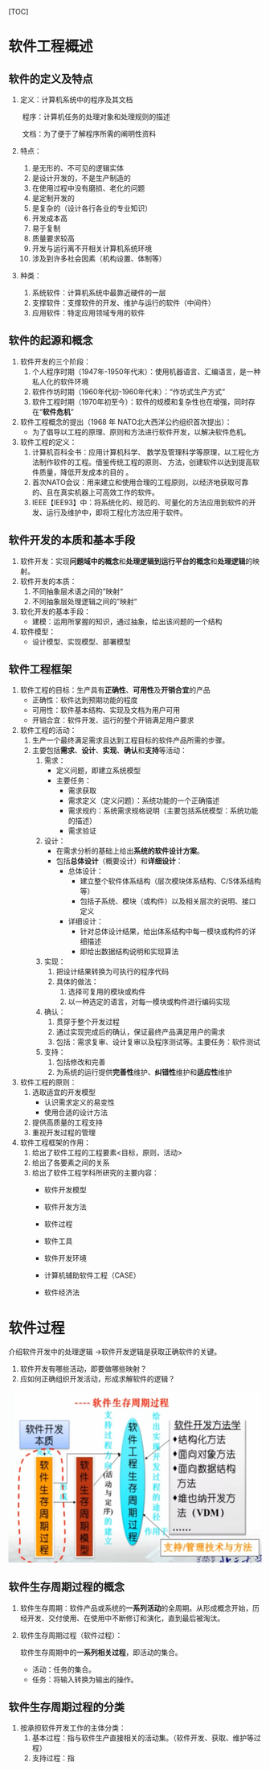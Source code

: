 [TOC]



# 软件工程概述



## 软件的定义及特点

1. 定义：计算机系统中的程序及其文档

   ​	程序：计算机任务的处理对象和处理规则的描述

   ​	文档：为了便于了解程序所需的阐明性资料

2. 特点：

   1. 是无形的、不可见的逻辑实体
   2. 是设计开发的，不是生产制造的
   3. 在使用过程中没有磨损、老化的问题
   4. 是定制开发的
   5. 是复杂的（设计各行各业的专业知识）
   6. 开发成本高
   7. 易于复制
   8. 质量要求较高
   9. 开发与运行离不开相关计算机系统环境
   10. 涉及到许多社会因素（机构设置、体制等）

3. 种类：

   1. 系统软件：计算机系统中最靠近硬件的一层
   2. 支撑软件：支撑软件的开发、维护与运行的软件（中间件）
   3. 应用软件：特定应用领域专用的软件

## 软件的起源和概念

1. 软件开发的三个阶段：
   1. 个人程序时期（1947年-1950年代末）：使用机器语言、汇编语言，是一种私人化的软件环境
   2. 软件作坊时期（1960年代初-1960年代末）：“作坊式生产方式”
   3. 软件工程时期（1970年初至今）：软件的规模和复杂性也在增强，同时存在“**软件危机**”
2. 软件工程概念的提出（1968 年 NATO北大西洋公约组织首次提出）：
   - 为了倡导以工程的原理、原则和方法进行软件开发，以解决软件危机。
3. 软件工程的定义：
   1. 计算机百科全书：应用计算机科学、 数学及管理科学等原理，以工程化方法制作软件的工程。借鉴传统工程的原则、 方法，创建软件以达到提高软件质量，降低开发成本的目的 。
   2. 首次NATO会议：用来建立和使用合理的工程原则，以经济地获取可靠的、且在真实机器上可高效工作的软件。
   3. IEEE【IEE93】中：将系统化的、规范的、可量化的方法应用到软件的开发、运行及维护中，即将工程化方法应用于软件。

## 软件开发的本质和基本手段

1. 软件开发：实现**问题域中的概念**和**处理逻辑到运行平台的概念**和**处理逻辑**的映射。
2. 软件开发的本质：
   1. 不同抽象层术语之间的”映射“
   2. 不同抽象层处理逻辑之间的”映射“
3. 软化开发的基本手段：
   - 建模：运用所掌握的知识，通过抽象，给出该问题的一个结构
4. 软件模型：
   - 设计模型、实现模型、部署模型

## 软件工程框架

1. 软件工程的目标：生产具有**正确性**、**可用性**及**开销合宜**的产品
   - 正确性：软件达到预期功能的程度
   - 可用性：软件基本结构、实现及文档为用户可用
   - 开销合宜：软件开发、运行的整个开销满足用户要求
2. 软件工程的活动：
   1. 生产一个最终满足需求且达到工程目标的软件产品所需的步骤。
   2. 主要包括**需求**、**设计**、**实现**、**确认**和**支持**等活动：
      1. 需求：
         - 定义问题，即建立系统模型
         - 主要任务：
           - 需求获取
           - 需求定义（定义问题）：系统功能的一个正确描述
           - 需求规约：系统需求规格说明（主要包括系统模型：系统功能的描述）
           - 需求验证
      2. 设计：
         - 在需求分析的基础上给出**系统的软件设计方案**。
         - 包括**总体设计**（概要设计）和**详细设计**：
           - 总体设计：
             - 建立整个软件体系结构（层次模块体系结构、C/S体系结构等）
             - 包括子系统、模块（或构件）以及相关层次的说明、接口定义
           - 详细设计：
             - 针对总体设计结果，给出体系结构中每一模块或构件的详细描述
             - 即给出数据结构说明和实现算法
      3. 实现：
         1. 把设计结果转换为可执行的程序代码 
         2. 具体的做法：
            1. 选择可复用的模块或构件
            2. 以一种选定的语言，对每一模块或构件进行编码实现
      4. 确认：
         1. 贯穿于整个开发过程
         2. 通过实现完成后的确认，保证最终产品满足用户的需求 
         3. 包括：需求复审、设计复审以及程序测试等。主要任务：软件测试
      5. 支持：
         1. 包括修改和完善
         2. 为系统的运行提供**完善性**维护、**纠错性**维护和**适应性**维护
3. 软件工程的原则：
   1. 选取适宜的开发模型
      - 认识需求定义的易变性
      - 使用合适的设计方法
   2. 提供高质量的工程支持
   3. 重视开发过程的管理
4. 软件工程框架的作用：
   1. 给出了软件工程的工程要素<目标，原则，活动>
   2. 给出了各要素之间的关系
   3. 给出了软件工程学科所研究的主要内容：
      - 软件开发模型
      
      - 软件开发方法
      
      - 软件过程
      
      - 软件工具
      
      - 软件开发环境
      
      - 计算机辅助软件工程（CASE）
      
      - 软件经济法
      
        

# 软件过程

介绍软件开发中的处理逻辑 ->软件开发逻辑是获取正确软件的关键。

1. 软件开发有哪些活动，即要做哪些映射？
2. 应如何正确组织开发活动，形成求解软件的逻辑？

![image-20210727014805868](1_软件工程概论和软件过程.assets/image-20210727014805868.png)



## 软件生存周期过程的概念

1. 软件生存周期：软件产品或系统的**一系列活动**的全周期。从形成概念开始，历经开发、交付使用、在使用中不断修订和演化，直到最后被淘汰。

2. 软件生存周期过程（软件过程）：

   软件生存周期中的**一系列相关过程**，即活动的集合。

   - 活动：任务的集合。
   - 任务：将输入转换为输出的操作。

## 软件生存周期过程的分类

1. 按承担软件开发工作的主体分类：
   1. 基本过程：指与软件生产直接相关的活动集。（软件开发、获取、维护等过程）
   2. 支持过程：指











